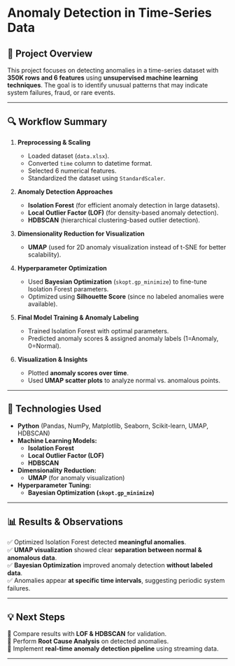 # **Anomaly Detection in Time-Series Data**

## **📌 Project Overview**
This project focuses on detecting anomalies in a time-series dataset with **350K rows and 6 features** using **unsupervised machine learning techniques**. The goal is to identify unusual patterns that may indicate system failures, fraud, or rare events.

---

## **🔍 Workflow Summary**
1. **Preprocessing & Scaling**  
   - Loaded dataset (`data.xlsx`).
   - Converted `time` column to datetime format.
   - Selected 6 numerical features.
   - Standardized the dataset using `StandardScaler`.

2. **Anomaly Detection Approaches**  
   - **Isolation Forest** (for efficient anomaly detection in large datasets).
   - **Local Outlier Factor (LOF)** (for density-based anomaly detection).
   - **HDBSCAN** (hierarchical clustering-based outlier detection).

3. **Dimensionality Reduction for Visualization**  
   - **UMAP** (used for 2D anomaly visualization instead of t-SNE for better scalability).

4. **Hyperparameter Optimization**  
   - Used **Bayesian Optimization** (`skopt.gp_minimize`) to fine-tune Isolation Forest parameters.
   - Optimized using **Silhouette Score** (since no labeled anomalies were available).

5. **Final Model Training & Anomaly Labeling**  
   - Trained Isolation Forest with optimal parameters.
   - Predicted anomaly scores & assigned anomaly labels (1=Anomaly, 0=Normal).

6. **Visualization & Insights**  
   - Plotted **anomaly scores over time**.
   - Used **UMAP scatter plots** to analyze normal vs. anomalous points.

---

## **🚀 Technologies Used**
- **Python** (Pandas, NumPy, Matplotlib, Seaborn, Scikit-learn, UMAP, HDBSCAN)
- **Machine Learning Models:**
  - **Isolation Forest**
  - **Local Outlier Factor (LOF)**
  - **HDBSCAN**
- **Dimensionality Reduction:**
  - **UMAP** (for anomaly visualization)
- **Hyperparameter Tuning:**
  - **Bayesian Optimization (`skopt.gp_minimize`)**

---

## **📊 Results & Observations**
✅ Optimized Isolation Forest detected **meaningful anomalies**.  
✅ **UMAP visualization** showed clear **separation between normal & anomalous data**.  
✅ **Bayesian Optimization** improved anomaly detection **without labeled data**.  
✅ Anomalies appear **at specific time intervals**, suggesting periodic system failures.  

---

## **💡 Next Steps**
🔹 Compare results with **LOF & HDBSCAN** for validation.  
🔹 Perform **Root Cause Analysis** on detected anomalies.  
🔹 Implement **real-time anomaly detection pipeline** using streaming data.  

---



